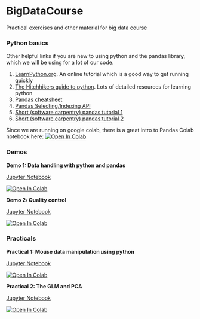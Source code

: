 # BigDataCourse
Practical exercises and other material for big data course

### Python basics

Other helpful links if you are new to using python and the pandas library, which we will be using for a lot of our code.
1. [LearnPython.org](https://www.learnpython.org/). An online tutorial which is a good way to get running quickly
2. [The Hitchhikers guide to python](https://docs.python-guide.org/intro/learning/). Lots of detailed resources for learning python
2. [Pandas cheatsheet](https://pandas.pydata.org/Pandas_Cheat_Sheet.pdf)
3. [Pandas Selecting/Indexing API](https://pandas.pydata.org/pandas-docs/stable/user_guide/indexing.html)
4. [Short (software carpentry) pandas tutorial 1](https://swcarpentry.github.io/python-novice-gapminder/07-reading-tabular/index.html)
5. [Short (software carpentry) pandas tutorial 2](https://swcarpentry.github.io/python-novice-gapminder/08-data-frames/index.html)

Since we are running on google colab, there is a great intro to Pandas Colab notebook here: [![Open In Colab](https://colab.research.google.com/assets/colab-badge.svg)](https://colab.research.google.com/notebooks/mlcc/intro_to_pandas.ipynb)


### Demos

**Demo 1: Data handling with python and pandas**

[Jupyter Notebook](demos/Pandas_demo.ipynb)

[![Open In Colab](https://colab.research.google.com/assets/colab-badge.svg)](https://colab.research.google.com/github/predictive-clinical-neuroscience/BigDataCourse/blob/main/demos/Pandas_demo.ipynb)

**Demo 2: Quality control**

[Jupyter Notebook](demos/QC_demo.ipynb)

[![Open In Colab](https://colab.research.google.com/assets/colab-badge.svg)](https://colab.research.google.com/github/predictive-clinical-neuroscience/BigDataCourse/blob/main/demos/QC_demo.ipynb)


### Practicals

**Practical 1: Mouse data manipulation using python**

[Jupyter Notebook](practicals/Big_data_mouse_practical_2024.ipynb)

[![Open In Colab](https://colab.research.google.com/assets/colab-badge.svg)](https://colab.research.google.com/github/predictive-clinical-neuroscience/BigDataCourse/blob/main/practicals/Big_data_mouse_practical_2024.ipynb)

**Practical 2: The GLM and PCA**

[Jupyter Notebook](practicals/Big_data_GLM_PCA_practical.ipynb)

[![Open In Colab](https://colab.research.google.com/assets/colab-badge.svg)](https://colab.research.google.com/github/predictive-clinical-neuroscience/BigDataCourse/blob/main/practicals/Big_data_GLM_PCA_practical.ipynb)
